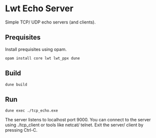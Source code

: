 # Lwt Echo Server
Simple TCP/ UDP echo servers (and clients).

## Prequisites
Install prequisites using opam.
```
opam install core lwt lwt_ppx dune
```

## Build
```
dune build
```

## Run
```
dune exec ./tcp_echo.exe
```
The server listens to localhost port 9000. You can connect to the server using ./tcp_client or tools like netcat/ telnet.
Exit the server/ client by pressing Ctrl-C.